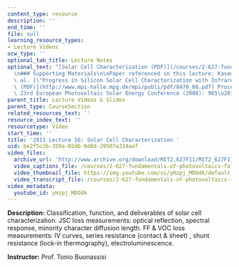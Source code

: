 ```yaml
---
content_type: resource
description: ''
end_time: ''
file: null
learning_resource_types:
- Lecture Videos
ocw_type: ''
optional_tab_title: Lecture Notes
optional_text: "[Solar Cell Characterization (PDF)](/courses/2-627-fundamentals-of-photovoltaics-fall-2013/resources/mit2_627f13_lec16)\n\
  \n### Supporting Materials\n\nPaper referenced in this lecture: Kasemann, M., et\
  \ al. [\"Progress in Silicon Solar Cell Characterization with Infrared Imaging Methods.\"\
  \ (PDF)](http://www.mpi-halle.mpg.de/mpi/publi/pdf/8470_08.pdf) Proceedings of the\
  \ 23rd European Photovoltaic Solar Energy Conference (2008): 965\u201373."
parent_title: Lecture Videos & Slides
parent_type: CourseSection
related_resources_text: ''
resource_index_text: ''
resourcetype: Video
start_time: ''
title: '2011 Lecture 16: Solar Cell Characterization '
uid: be2f5c2b-359a-02db-0d0d-29507e314aaf
video_files:
  archive_url: 'http://www.archive.org/download/MIT2.627F11/MIT2_627F11_lec16_300k.mp4 '
  video_captions_file: /courses/2-627-fundamentals-of-photovoltaics-fall-2013/a286fbb431885356aa4a118abdf8ec04_yHzpj_MDOdk.vtt
  video_thumbnail_file: https://img.youtube.com/vi/yHzpj_MDOdk/default.jpg
  video_transcript_file: /courses/2-627-fundamentals-of-photovoltaics-fall-2013/6e745316d45d8ddf2823b3bc72425721_yHzpj_MDOdk.pdf
video_metadata:
  youtube_id: yHzpj_MDOdk
---
```


**Description:** Classification, function, and deliverables of solar cell characterization. JSC loss measurements: optical reflection, spectral response, minority character diffusion length. FF & VOC loss measurements: IV curves, series resistance (contact & sheet) , shunt resistance (lock-in thermography), electroluminescence.

**Instructor:** Prof. Tonio Buonassisi



